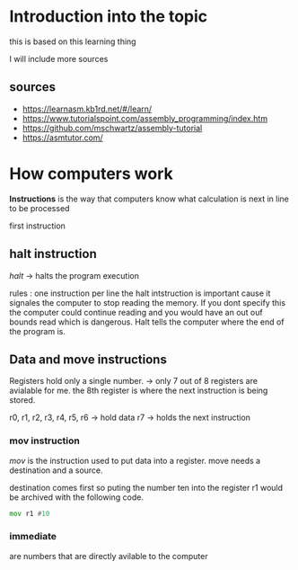 # Introduction into the topic 
this is based on this learning thing

I will include more sources 

## sources 
- https://learnasm.kb1rd.net/#/learn/ 
- https://www.tutorialspoint.com/assembly_programming/index.htm
- https://github.com/mschwartz/assembly-tutorial
- https://asmtutor.com/

# How computers work

**Instructions** is the way that computers know what calculation is next in line to be processed

first instruction 

## halt instruction 

*halt* -> halts the program execution

rules : one instruction per line
the halt intstruction is important cause it signales the computer to stop reading the memory. If you dont specify this the computer could continue reading and you would have an out ouf bounds read which is dangerous.
Halt tells the computer where the end of the program is.

## Data and move instructions

Registers hold only a single number. -> only 7 out of 8 registers are avialable for me. the 8th register is where the next instruction is being stored. 

r0, r1, r2, r3, r4, r5, r6 -> hold data
r7 -> holds the next instruction


### mov instruction 
*mov* is the instruction used to put data into a register.
move needs a destination and a source. 

destination comes first so puting the number ten into the register r1 would be archived with the following code. 

```asm
mov r1 #10
``` 

### immediate

are numbers that are directly avilable to the computer 

